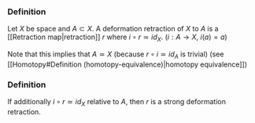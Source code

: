 ### Definition
Let $X$ be space and $A\subset X$. A deformation retraction of $X$ to $A$ is a [[Retraction map|retraction]] $r$ where $i\circ r\simeq id_{X}$. ($i:A\to X$, $i(a)=a$)

Note that this implies that $A\simeq X$ (because $r\circ i\simeq id_{A}$ is trivial)
(see [[Homotopy#Definition (homotopy-equivalence)|homotopy equivalence]])
### Definition
If additionally $i\circ r\simeq id_{X}$ relative to $A$, then $r$ is a strong deformation retraction.